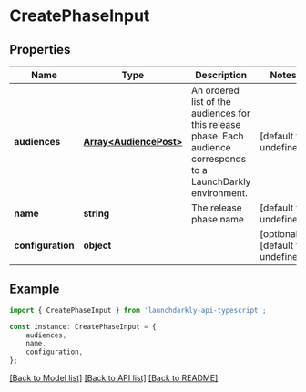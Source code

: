 # CreatePhaseInput


## Properties

Name | Type | Description | Notes
------------ | ------------- | ------------- | -------------
**audiences** | [**Array&lt;AudiencePost&gt;**](AudiencePost.md) | An ordered list of the audiences for this release phase. Each audience corresponds to a LaunchDarkly environment. | [default to undefined]
**name** | **string** | The release phase name | [default to undefined]
**configuration** | **object** |  | [optional] [default to undefined]

## Example

```typescript
import { CreatePhaseInput } from 'launchdarkly-api-typescript';

const instance: CreatePhaseInput = {
    audiences,
    name,
    configuration,
};
```

[[Back to Model list]](../README.md#documentation-for-models) [[Back to API list]](../README.md#documentation-for-api-endpoints) [[Back to README]](../README.md)
